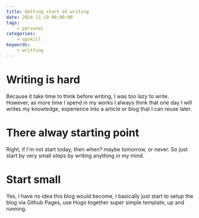 ```yaml
---
title: Getting start at writing
date: 2024-11-19 08:00:00
tags:
    - personal
categories:
    - upskill
keywords:
    - writting
---
```


# Writing is hard
Because it take time to think before writing, I was too lazy to write. However, as more time I spend in my works I always think that one day I will writes my knowledge, experience into a article or blog that I can reuse later.

# There alway starting point
Right, if I'm not start today, then when? maybe tomorrow, or never. So just start by very small steps by writing anything in my mind.

# Start small
Yes, I have no idea this blog would become, I basically just start to setup the blog via Github Pages, use Hogo together super simple template, up and running.